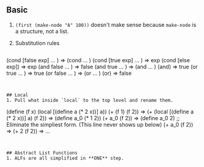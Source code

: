 ## Basic
1. `(first (make-node "A" 100))` doesn't make sense because `make-node` is a structure, not a list.
2. Substitution rules

   ~~~~
  (cond [false exp] ... ) => (cond ... )
  (cond [true exp] ... ) => exp
  (cond [else exp]) => exp
  (and false ... ) => false
  (and true ... ) => (and ... )
  (and) => true
  (or true ... ) => true
  (or false ... ) => (or ... )
  (or) => false
   ~~~~


## Local
1. Pull what inside `local` to the top level and rename them.

  ~~~~
  (define (f x)
    (local [(define a (* 2 x))] a))
  (+ (f 1) (f 2))
  => (+ (local [(define a (* 2 x))] a) (f 2))
  => (define a_0 (* 1 2))
     (+ a_0 (f 2))
  => (define a_0 2)       ;; Eliminate the simpliest form. (This line never shows up below)
     (+ a_0 (f 2))
  => (+ 2 (f 2))
  => ...
  ~~~~


## Abstract List Functions
1. ALFs are all simplified in **ONE** step.
